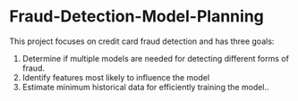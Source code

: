 # Fraud-Detection-Model-Planning
This project focuses on credit card fraud detection and has three goals:   
1. Determine if multiple models are needed for detecting different forms of fraud.   
2. Identify features most likely to influence the model   
3. Estimate minimum historical data for efficiently training the model..

